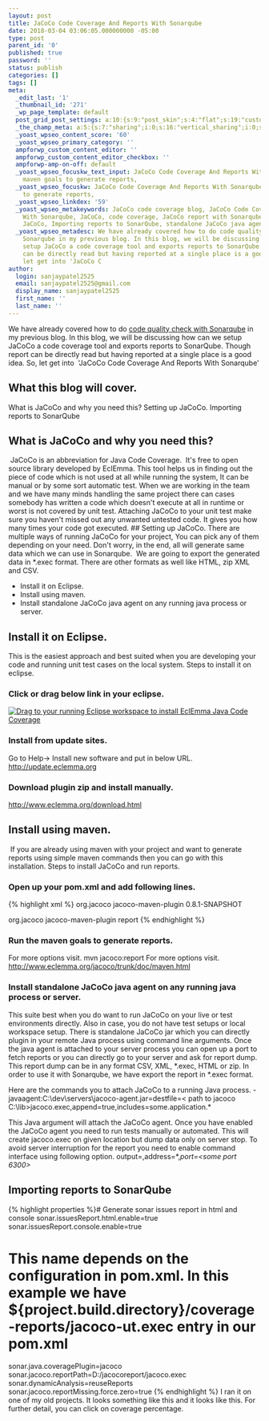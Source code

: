 ```yaml
---
layout: post
title: JaCoCo Code Coverage And Reports With Sonarqube
date: 2018-03-04 03:06:05.000000000 -05:00
type: post
parent_id: '0'
published: true
password: ''
status: publish
categories: []
tags: []
meta:
  _edit_last: '1'
  _thumbnail_id: '271'
  _wp_page_template: default
  post_grid_post_settings: a:10:{s:9:"post_skin";s:4:"flat";s:19:"custom_thumb_source";s:91:"http://abyte.stream/wp-content/plugins/post-grid/assets/frontend/css/images/placeholder.png";s:17:"font_awesome_icon";s:0:"";s:23:"font_awesome_icon_color";s:7:"#737272";s:22:"font_awesome_icon_size";s:4:"50px";s:17:"custom_youtube_id";s:0:"";s:15:"custom_vimeo_id";s:0:"";s:21:"custom_dailymotion_id";s:0:"";s:14:"custom_mp3_url";s:0:"";s:20:"custom_soundcloud_id";s:0:"";}
  _the_champ_meta: a:5:{s:7:"sharing";i:0;s:16:"vertical_sharing";i:0;s:7:"counter";i:0;s:16:"vertical_counter";i:0;s:11:"fb_comments";i:0;}
  _yoast_wpseo_content_score: '60'
  _yoast_wpseo_primary_category: ''
  ampforwp_custom_content_editor: ''
  ampforwp_custom_content_editor_checkbox: ''
  ampforwp-amp-on-off: default
  _yoast_wpseo_focuskw_text_input: JaCoCo Code Coverage And Reports With Sonarqube,
    maven goals to generate reports,
  _yoast_wpseo_focuskw: JaCoCo Code Coverage And Reports With Sonarqube, maven goals
    to generate reports,
  _yoast_wpseo_linkdex: '59'
  _yoast_wpseo_metakeywords: JaCoCo code coverage blog, JaCoCo Code Coverage And Reports
    With Sonarqube, JaCoCo, code coverage, JaCoCo report with Sonarqube, Setting up
    JaCoCo, Importing reports to SonarQube, standalone JaCoCo java agent,
  _yoast_wpseo_metadesc: We have already covered how to do code quality check with
    Sonarqube in my previous blog. In this blog, we will be discussing how can we
    setup JaCoCo a code coverage tool and exports reports to SonarQube. Though report
    can be directly read but having reported at a single place is a good idea. So,
    let get into 'JaCoCo C
author:
  login: sanjaypatel2525
  email: sanjaypatel2525@gmail.com
  display_name: sanjaypatel2525
  first_name: ''
  last_name: ''
---
```

We have already covered how to do <a href="http://abyte.stream/2018/02/22/code-quality-analysis-sonar/">code quality check with Sonarqube</a> in my previous blog. In this blog, we will be discussing how can we setup JaCoCo a code coverage tool and exports reports to SonarQube. Though report can be directly read but having reported at a single place is a good idea. So, let get into  'JaCoCo Code Coverage And Reports With Sonarqube'
## What this blog will cover.

What is JaCoCo and why you need this?
Setting up JaCoCo.
Importing reports to SonarQube

## What is JaCoCo and why you need this?
<img class="alignnone size-full wp-image-274 " src="{{ site.baseurl }}/assets/img_5a9b6290e8d26.png" alt="" />
JaCoCo is an abbreviation for Java Code Coverage.  It's free to open source library developed by EclEmma. This tool helps us in finding out the piece of code which is not used at all while running the system, It can be manual or by some sort automatic test. When we are working in the team and we have many minds handling the same project there can cases somebody has written a code which doesn't execute at all in runtime or worst is not covered by unit test. Attaching JaCoCo to your unit test make sure you haven't missed out any unwanted untested code. It gives you how many times your code got executed.
## Setting up JaCoCo.
There are multiple ways of running JaCoCo for your project, You can pick any of them depending on your need. Don't worry, in the end, all will generate same data which we can use in Sonarqube.  We are going to export the generated data in *.exec format. There are other formats as well like HTML, zip XML and CSV.

* Install it on Eclipse.
* Install using maven.
* Install standalone JaCoCo java agent on any running java process or server.

## Install it on Eclipse.
This is the easiest approach and best suited when you are developing your code and running unit test cases on the local system.
Steps to install it on eclipse.


### Click or drag below link in your eclipse.
<a title="Drag to your running Eclipse workspace to install EclEmma Java Code Coverage" href="http://marketplace.eclipse.org/marketplace-client-intro?mpc_install=264">
<img style="vertical-align: text-bottom; border: 0px solid black;" src="{{ site.baseurl }}/assets/btn-install.png" alt="Drag to your running Eclipse workspace to install EclEmma Java Code Coverage" />
</a>

### Install from update sites.
Go to Help-> Install new software and put in below URL.
http://update.eclemma.org<img class="alignnone size-full wp-image-269" src="{{ site.baseurl }}/assets/img_5a9b149e3295e.png" alt="" />

### Download plugin zip and install manually.
<a href="http://www.eclemma.org/download.html" rel="nofollow">http://www.eclemma.org/download.html</a>

## Install using maven.
<img class="alignnone size-full wp-image-273 " src="{{ site.baseurl }}/assets/img_5a9b625756041.png" alt="" />
If you are already using maven with your project and want to generate reports using simple maven commands then you can go with this installation.
Steps to install JaCoCo and run reports.


### Open up your pom.xml and add following lines.
{% highlight xml %}
 <groupId>org.jacoco</groupId>
 <artifactId>jacoco-maven-plugin</artifactId>
 <version>0.8.1-SNAPSHOT</version>
</plugin>


 <reporting>
 
 
 <groupId>org.jacoco</groupId>
 <artifactId>jacoco-maven-plugin</artifactId>
 <reportSets>
 <reportSet>
 <reports>
 <report>report</report>
 </reports>
 </reportSet>
 </reportSets>
 </plugin>
 </plugins>
 </reporting>
</project>
{% endhighlight %}


### Run the maven goals to generate reports.
For more options visit.
mvn jacoco:report
For more options visit.
<a href="http://www.eclemma.org/jacoco/trunk/doc/maven.html" rel="nofollow noopener">http://www.eclemma.org/jacoco/trunk/doc/maven.html</a>

### Install standalone JaCoCo java agent on any running java process or server.
This suite best when you do want to run JaCoCo on your live or test environments directly. Also in case, you do not have test setups or local workspace setup. There is standalone JaCoCo jar which you can directly plugin in your remote Java process using command line arguments. Once the java agent is attached to your server process you can open up a port to fetch reports or you can directly go to your server and ask for report dump. This report dump can be in any format CSV, XML, *.exec, HTML or zip. In order to use it with Sonarqube, we have export the report in *.exec format.

Here are the commands you to attach JaCoCo to a running Java process.
-javaagent:C:\dev\servers\jacoco-agent.jar=destfile=< path to jacoco C:\lib\>jacoco.exec,append=true,includes=some.application.*

This Java argument will attach the JaCoCo agent. Once you have enabled the JaCoCo agent you need to run tests manually or automated. This will create jacoco.exec on given location but dump data only on server stop. To avoid server interruption for the report you need to enable command interface using following option.
output=<tcpserver>,address=*,<em>port=<some port 6300></em>
## Importing reports to SonarQube
{% highlight properties %}# Generate sonar issues report in html and console
sonar.issuesReport.html.enable=true
sonar.issuesReport.console.enable=true

# This name depends on the configuration in pom.xml. In this example we have ${project.build.directory}/coverage-reports/jacoco-ut.exec entry in our pom.xml
sonar.java.coveragePlugin=jacoco
sonar.jacoco.reportPath=D:/jacocoreport/jacoco.exec
sonar.dynamicAnalysis=reuseReports
sonar.jacoco.reportMissing.force.zero=true
{% endhighlight %}
I ran it on one of my old projects. It looks something like this and it looks like this. For further detail, you can click on coverage percentage.<img class="alignnone size-full wp-image-270" src="{{ site.baseurl }}/assets/img_5a9b5a7882daa.png" alt="" />
